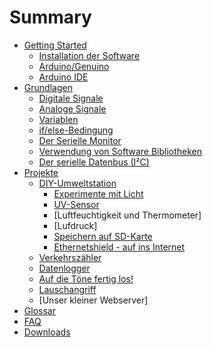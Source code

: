 # Summary


* [Getting Started](README.md)
   * [Installation der Software](installation_der_software.md)
   * [Arduino/Genuino](03_genuino_board.md)
   * [Arduino IDE](arduino_ide.md)
* [Grundlagen](grundlagen.md)
   * [Digitale Signale](digitale_signale.md)
   * [Analoge Signale](analoge_signale.md)
   * [Variablen](variablen.md)
   * [if/else-Bedingung](ifelse-bedingung.md)
   * [Der Serielle Monitor](der_serielle_monitor.md)
   * [Verwendung von Software Bibliotheken](software_libraries.md)
   * [Der serielle Datenbus (I²C)](der_serielle_datenbus.md)
* [Projekte](projekte.md)
   * [DIY-Umweltstation](diy-start.md)
      * [Experimente mit Licht](experimente_mit_Licht.md)
      * [UV-Sensor](uv_sensor.md)
      * [Luftfeuchtigkeit und Thermometer]
      * [Lufdruck] 
      * [Speichern auf SD-Karte](datenlogger.md)
      * [Ethernetshield - auf ins Internet](diy-umweltstation.md)
   * [Verkehrszähler](verkehrszaehler.md)
   * [Datenlogger](datenlogger.md)
   * [Auf die Töne fertig los!](summer.md)  
   * [Lauschangriff](mikrofon.md)
   * [Unser kleiner Webserver]
* [Glossar](GLOSSARY.md)
* [FAQ](faq.md)
* [Downloads](downloads.md)
